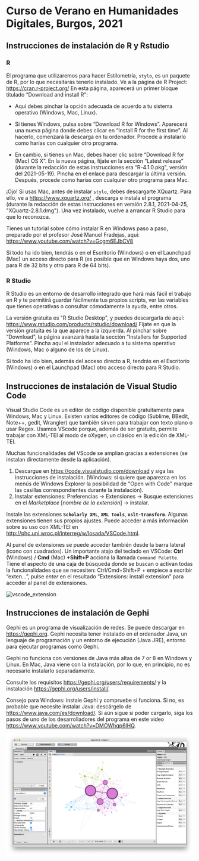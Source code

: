 # Curso de Verano en Humanidades Digitales, Burgos, 2021 

## Instrucciones de instalación de R y Rstudio

### **R**

El programa que utilizaremos para hacer Estilometría, `stylo`, es un paquete de R, por lo que necesitarás tenerlo instalado.
Ve a la página de R Project: https://cran.r-project.org/
En esta página, aparecerá un primer bloque titulado “Download and install R":

- Aquí debes pinchar la opción adecuada de acuerdo a tu sistema operativo (Windows, Mac, Linux).

- Si tienes Windows, pulsa sobre “Download R for Windows”. Aparecerá una nueva página donde debes clicar en “Install R for the first time”. Al hacerlo, comenzará la descarga en tu ordenador. Procede a instalarlo como harías con cualquier otro programa.

- En cambio, si tienes un Mac, debes hacer clic sobre “Download R for (Mac) OS X”. En la nueva página, fíjate en la sección “Latest release” (durante la redacción de estas instrucciones era “R-4.1.0.pkg", versión del 2021-05-19). Pincha en el enlace para descargar la última versión. Después, procede como harías con cualquier otro programa para Mac.

¡Ojo! Si usas Mac, antes de instalar `stylo`, debes descargarte XQuartz. Para ello, ve a https://www.xquartz.org/ , descarga e instala el programa (durante la redacción de estas instrucciones en versión 2.8.1, 2021-04-25, "XQuartz-2.8.1.dmg").  Una vez instalado, vuelve a arrancar R Studio para que lo reconozca.

<!-- Atención a las últimas versiones para no confundir, quizá redactar de otra manera -->

Tienes un tutorial sobre cómo instalar R en Windows paso a paso, preparado por el profesor José Manuel Fradejas, aquí: https://www.youtube.com/watch?v=Gcgm6EJbCV8 

Si todo ha ido bien, tendrás o en el Escritorio (Windows) o en el Launchpad (Mac) un acceso directo para R (es posible que en Windows haya dos, uno para R de 32 bits y otro para R de 64 bits).
 
### **R Studio**

R Studio es un entorno de desarrollo integrado que hará más fácil el trabajo en R y te permitirá guardar fácilmente tus propios scripts, ver las variables que tienes operativas o consultar cómodamente la ayuda, entre otros.

La versión gratuita es "R Studio Desktop", y puedes descargarla de aquí: https://www.rstudio.com/products/rstudio/download/
Fíjate en que la versión gratuita es la que aparece a la izquierda. Al pinchar sobre “Download”, la página avanzará hasta la sección “Installers for Supported Platforms”. Pincha aquí el instalador adecuado a tu sistema operativo (Windows, Mac o alguno de los de Linux).

Si todo ha ido bien, además del acceso directo a R, tendrás en el Escritorio (Windows) o en el Launchpad (Mac) otro acceso directo para R Studio.
 
## Instrucciones de instalación de Visual Studio Code

Visual Studio Code es un editor de código disponible gratuitamente para Windows, Mac y Linux. Existen varios editores de código (Sublime, BBedit, Note++, gedit, Wrangler) que también sirven para trabajar con texto plano o usar Regex. Usamos VScode porque, además de ser gratuito, permite trabajar  con XML-TEI al modo de oXygen, un clásico en la edición de XML-TEI. 

Muchas funcionalidades del VScode se amplian gracias a extensiones (se instalan directamente desde la aplicación).

1. Descargue en https://code.visualstudio.com/download y siga las instrucciones de instalación. (Windows: si quiere que aparezca en los menús de Windows Explorer la posibilidad de "Open with Code" marque las casillas correspondientes durante la instalación).
2. Instalar extensiones: Preferencias -> Extensiones -> Busque extensiones en el _Marketplace_ [_nombre de la extensión_] -> instalar.

Instale las extensiones **`Scholarly XML`**, **`XML Tools`**, **`xslt-transform`**. Algunas extensiones tienen sus propios ajustes. Puede acceder a más información sobre su uso con XML-TEI en <http://phc.uni.wroc.pl/interreg/w/losada/VSCode.html>.

Al panel de extensiones se puede acceder también desde la barra lateral (icono con cuadrados). Un importante atajo del teclado en VSCode: **Ctrl** (Windows) / **Cmd** (Mac) **+Shift+P** acciona la llamada `Command Palette`. Tiene el aspecto de una caja de búsqueda donde se buscan o activan todas la funcionalidades que se necesiten: Ctrl/Cmd+Shift+P + empiece a escribir “exten…”, pulse _enter_ en el resultado “Extensions: install extension” para acceder al panel de extensiones. 

![vscode_extension](http://phc.uni.wroc.pl/interreg/w/losada/images/vscode_1.png)


## Instrucciones de instalación de Gephi 

Gephi es un programa de visualización de redes. Se puede descargar en https://gephi.org. Gephi necesita tener instalado en el ordenador Java, un lenguaje de programación y un entorno de ejecución (Java JRE), entorno para ejecutar programas como Gephi.

Gephi no funciona con versiones de Java más altas de 7 or 8 en Windows y Linux. En Mac, Java viene con la instalación, por lo que, en principio, no es necesario instalarlo separadamente.

Consulte los requisitos <https://gephi.org/users/requirements/> y la instalación <https://gephi.org/users/install/>. 

Consejo para Windows: instale Gephi y compruebe si funciona. Si no, es probable que necesite instalar Java: descárgelo de <https://www.java.com/es/download/>. Si aún sigue si poder cargarlo, siga los pasos de uno de los desarrolladores del programa en este video <https://www.youtube.com/watch?v=DMOWhqp6lHQ>.

![vscode_extension](/instrucciones/images/gephi_general.png)




